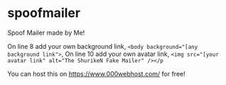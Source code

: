 # spoofmailer

Spoof Mailer made by Me!

On line 8 add your own background link, `<body background="[any background link">`,
On line 10 add your own avatar link, `<img src="[your avatar link" alt="The ShurikeN Fake Mailer" /></p`

You can host this on https://www.000webhost.com/ for free!
